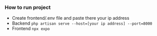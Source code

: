 ### How to run project
- Create frontend/.env file and paste there your ip address
- Backend ``` php artisan serve --host=[your ip address] --port=8000  ```
- Frontend ``` npx expo ```
